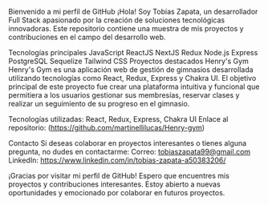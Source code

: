 Bienvenido a mi perfil de GitHub
¡Hola! Soy Tobias Zapata, un desarrollador Full Stack apasionado por la creación de soluciones tecnológicas innovadoras. Este repositorio contiene una muestra de mis proyectos y contribuciones en el campo del desarrollo web.

Tecnologías principales
JavaScript
ReactJS
NextJS
Redux
Node.js
Express
PostgreSQL
Sequelize
Tailwind CSS
Proyectos destacados
Henry's Gym
Henry's Gym es una aplicación web de gestión de gimnasios desarrollada utilizando tecnologías como React, Redux, Express y Chakra UI. El objetivo principal de este proyecto fue crear una plataforma intuitiva y funcional que permitiera a los usuarios gestionar sus membresías, reservar clases y realizar un seguimiento de su progreso en el gimnasio.

Tecnologías utilizadas: React, Redux, Express, Chakra UI
Enlace al repositorio: (https://github.com/martinellilucas/Henry-gym)

Contacto
Si deseas colaborar en proyectos interesantes o tienes alguna pregunta, no dudes en contactarme:
Correo: tobiaszapata99@gmail.com
LinkedIn: https://www.linkedin.com/in/tobias-zapata-a50383206/

¡Gracias por visitar mi perfil de GitHub! Espero que encuentres mis proyectos y contribuciones interesantes. Estoy abierto a nuevas oportunidades y emocionado por colaborar en futuros proyectos.
